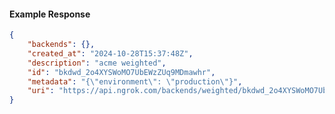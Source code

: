 <!-- Code generated for API Clients. DO NOT EDIT. -->

#### Example Response

```json
{
	"backends": {},
	"created_at": "2024-10-28T15:37:48Z",
	"description": "acme weighted",
	"id": "bkdwd_2o4XYSWoMO7UbEWzZUq9MDmawhr",
	"metadata": "{\"environment\": \"production\"}",
	"uri": "https://api.ngrok.com/backends/weighted/bkdwd_2o4XYSWoMO7UbEWzZUq9MDmawhr"
}
```

